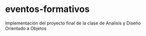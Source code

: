 # eventos-formativos
Implementación del proyecto final de la clase de Analisis y Diseño Orientado a Objetos
